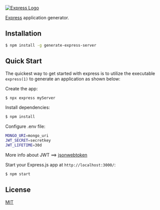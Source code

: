 [![Express Logo](https://i.cloudup.com/zfY6lL7eFa-3000x3000.png)](http://expressjs.com/)

[Express](https://www.npmjs.com/package/express) application generator.

## Installation

```sh
$ npm install -g generate-express-server
```

## Quick Start

The quickest way to get started with express is to utilize the executable `express(1)` to generate an application as shown below:

Create the app:

```bash
$ npx express myServer
```

Install dependencies:

```bash
$ npm install
```

Configure .env file:

```bash
MONGO_URI=mongo_uri
JWT_SECRET=secretkey
JWT_LIFETIME=30d
```

More info about JWT ==> [jsonwebtoken](https://www.npmjs.com/package/jsonwebtoken)

Start your Express.js app at `http://localhost:3000/`:

```bash
$ npm start
```

## License

[MIT](LICENSE)
